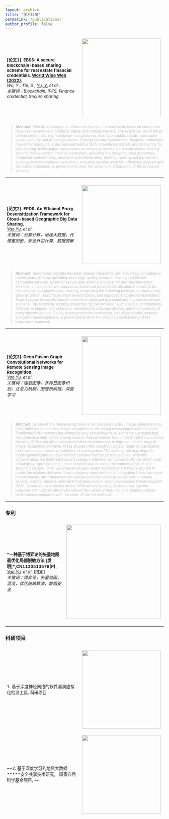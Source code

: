 ```yaml
---
layout: archive
title: "学术科研"
permalink: /publications/
author_profile: false
---
```


<!-- <table style="width:100%;border:None;border-spacing:0px;border-collapse:separate;margin-right:0;margin-left:0;font-size:0.95em;">
  <tr>
    <td style="padding:5px;width:70%;vertical-align:middle;border-right:none;border-bottom:none;">
      <b>1. "MESA: Boost Ensemble Imbalanced Learning with MEta-SAmpler"</b>, 
      <br>
      <u>Zhining Liu</u>, 
      <a href="https://scholar.google.com/citations?hl=en&user=a94WthkAAAAJ"> Pengfei Wei</a>, 
      <a href="https://www.uts.edu.au/staff/jing.jiang"> Jing Jiang</a>, 
      <a href="https://weicao1990.github.io/"> Wei Cao</a>, 
      <a href="https://scholar.google.com/citations?user=pZBEnY8AAAAJ&hl=zh-CN"> Jiang Bian</a>, 
      and 
      <a href="http://yichang-cs.com/"> Yi Chang</a>*, 
      <br>
      <i>in 34th Conference on Neural Information Processing Systems (<b>NeurIPS 2020</b>)</i>. 
      <br>
      [<a href="https://arxiv.org/pdf/2010.08830.pdf">PDF</a>]
      [<a href="https://arxiv.org/abs/2010.08830">arXiv</a>]
      [<a href="https://studio.slideslive.com/web_recorder/share/20201020T134559Z__NeurIPS_posters__17343__mesa-effective-ensemble-imbal?s=d3745afc-cfcf-4d60-9f34-63d3d811b55f">Video</a>]
      [<a href="https://zhuanlan.zhihu.com/p/268539195">Zhihu/知乎</a>] 
      [<a href="https://github.com/ZhiningLiu1998/mesa">Github</a>]
    </td>
    <td style="padding:10px;width:30%;vertical-align:middle;border-right:none;border-bottom:none;">
      <a href="/images/mesa.png">
      <img src='/images/mesa.png' width="300">
      </a>
    </td>
  </tr>
</table>

```bib
@article{liu2020mesa,
  title={MESA: Boost Ensemble Imbalanced Learning with MEta-SAmpler},
  author={Liu, Zhining and Wei, Pengfei and Jiang, Jing and Cao, Wei and Bian, Jiang and Chang, Yi},
  journal={Advances in Neural Information Processing Systems},
  volume={33},
  year={2020}
}
``` -->

<table style="width:100%;border:None;border-spacing:0px;border-collapse:separate;margin-right:0;margin-left:0;font-size:0.95em;">
  <tr>
    <td style="padding:5px;width:70%;vertical-align:middle;border-right:none;border-bottom:none;">
      <b>[论文1]. EBSS: A secure blockchain-based sharing scheme for real estate financial credentials. <a href="https://doi.org/10.1007/s11280-022-01106-2">World Wide Web (2022)</a>.</b> 
      <br>
      <i>Wu, Y., Tie, G., <u>Yu, Y.</u> et al.</i>.  
      <br>
      <i>关键词：Blockchain, IPFS, Finance credential, Secure sharing</i>
    </td>
    <td style="padding:10px;width:30%;vertical-align:middle;border-right:none;border-bottom:none;">
      <a href="/cv/images/EBBSmodel.png">
      <img src='/cv/images/EBBSmodel.png' width="250">
      </a>
    </td>
  </tr>
</table>
<blockquote style="font-size:0.8em;color:#BFBFBF">
<b>Abstract:</b> With the development of Internet finance, the real estate financial credentials have been extensively utilized in capital and trading markets. The extensive use of these private credentials, e.g., exchange, circulation or sharing on public clouds, can cause severe security and privacy problems. Existing security solutions for financial credentials may either introduce undesired overhead or fail to provide traceability and anonymity for data sharing. In this paper, we propose an enhanced blockchain-based secure sharing scheme for real estate financial credentials, providing the following three properties: credential confidentiality, anonymous authentication, identity tracking and transaction auditing. A comprehensive evaluation, including security analysis, efficiency analysis and simulation evaluation, is presented to show the security and feasibility of the proposed scheme.
</blockquote>

---


<table style="width:100%;border:None;border-spacing:0px;border-collapse:separate;margin-right:0;margin-left:0;font-size:0.95em;">
  <tr>
    <td style="padding:5px;width:70%;vertical-align:middle;border-right:none;border-bottom:none;">
      <b>[论文2]. EPDS: An Efficient Proxy Desensitization Framework for Cloud-based Geographic Big Data Sharing.</b>  
      <br>
      <i><u>Yao Yu</u>, et al</i>.  
      <br>
      <i>关键词：云雾计算，地理大数据，代理重加密，安全外包计算，数据脱敏</i>
    </td>
    <td style="padding:10px;width:30%;vertical-align:middle;border-right:none;border-bottom:none;">
      <a href="/cv/images/epds1.jpg">
      <img src='/cv/images/epds1.jpg' width="250">
      </a>
    </td>
  </tr>
</table>
<blockquote style="font-size:0.8em;color:#BFBFBF">
<b>Abstract:</b> Geographic big data has been deeply integrating with cloud-fog computing in recent years, thereby providing more high-quality resource sharing and flexible computing services. Ensuring secure data sharing is crucial for geo-big data cloud services. In this paper, we propose an advanced proxy desensitization framework for cloud-based geographic data sharing, integrating the following techniques: cloud proxy desensitization, searchable proxy re-encryption, and improved encoder representation. Such a secure desensitization framework is deployed in a cloud and fog based network scenario. The following security properties can be provided, such as data confidentiality, difficulty in tampering and forgery, resistance to collusion attacks, and the invisibility of proxy desensitization. Finally, a comprehensive evaluation, including security analysis and performance analysis, is presented to show the security and feasibility of the proposed framework.
</blockquote>

---

<table style="width:100%;border:None;border-spacing:0px;border-collapse:separate;margin-right:0;margin-left:0;font-size:0.95em;">
  <tr>
    <td style="padding:5px;width:70%;vertical-align:middle;border-right:none;border-bottom:none;">
      <b>[论文3]. Deep Fusion Graph Convolutional Networks for Remote Sensing Image Recognition.</b> 
      <br>
      <i><u>Yao Yu</u>, et al</i>. 
      <br>
      <i>关键词：遥感图像，多标签图像识别，注意力机制，图卷积网络，深度学习</i>
    </td>
    <td style="padding:10px;width:30%;vertical-align:middle;border-right:none;border-bottom:none;">
      <a href="/cv/images/gcn1.jpg">
      <img src='/cv/images/gcn1.jpg' width="250">
      </a>
    </td>
  </tr>
</table>
<blockquote style="font-size:0.8em;color:#BFBFBF">
<b>Abstract:</b> As one of the fundamental tasks in remote sensing (RS) image understanding, multi-label remote sensing image recognition is attracting increasing research interest. Traditional CNN methods are limited by only perceiving visual elements but neglecting the contextual information among objects. Recent studies found that Graph Convolutional Network (GCN) can effectively model label dependencies to improve the accuracy of image recognition, however, these studies often construct a static graph by calculating the label co-occurrence possibilities of training data. The static graph may degrade model generalizability, especially for complex remote sensing scenes. With this consideration, we firstly introduce a category attention component (CAC) to obtain a set of category representations, each of which can describe the contents related to a specific category. Then we propose a fusion graph convolutional network (FGCN) to model the relations between these category representations. Integrating these two novel improvements, our framework can capture complex topological relations in remote sensing scenes, which is referred to the Deep Fusion Graph Convolutional Networks (DF-GCN). Extensive experiments on the DIOR remote sensing dataset show that the proposed method can effectively extract the category features, and obtains superior performance compared with the state-of-the-art methods.
</blockquote>

------
### 专利

<table style="width:100%;border:None;border-spacing:0px;border-collapse:separate;margin-right:0;margin-left:0;font-size:0.95em;">
  <tr>
    <td style="padding:5px;width:70%;vertical-align:middle;border-right:none;border-bottom:none;">
      <b>"一种基于博弈论的矢量地图最优化局部脱敏方法 [发明]",CN113051357B[P] </b>,
      <br>
      <i><u>Yao Yu</u>, et al</i>.  [<a href="https://kns.cnki.net/kcms/detail/detail.aspx?dbcode=SCPD&dbname=SCPD202204&filename=CN113051357B">PDF</a>]
      <br>
      <i>关键词：博弈论，矢量地图，混沌，优化脱敏算法，数据安全</i>
      <br>
    </td>
    <td style="padding:10px;width:30%;vertical-align:middle;border-right:none;border-bottom:none;">
      <a href="/cv/images/zl1.jpg">
      <img src='/cv/images/zl1.jpg' width="300">
      </a>
    </td>
  </tr>
</table>

------
### 科研项目

<table style="width:100%;border:None;border-spacing:0px;border-collapse:separate;margin-right:0;margin-left:0;font-size:0.95em;">
  <tr>
    <td style="padding:5px;width:70%;vertical-align:middle;border-right:none;border-bottom:none;">
      1. 基于深度神经网络的软件漏洞虚拟化检测工具, 科研项目
      <br>
      <!-- <i><u>Yao Yu</u>, et al</i>. -->
    </td>
    <td style="padding:10px;width:30%;vertical-align:middle;border-right:none;border-bottom:none;">
      <a href="/cv/images/pj1.png">
      <img src='/cv/images/pj1.png' width="250">
      </a>
    </td>
  </tr>
    <tr>
    <td style="padding:5px;width:70%;vertical-align:middle;border-right:none;border-bottom:none;">
~~2. 基于深度学习的地质大数据*****安全共享技术研究， 国家自然科学基金项目, ~~ 
      <br>
      <!-- <i><u>Yao Yu</u>, et al</i>. -->
    </td>
    <td style="padding:10px;width:30%;vertical-align:middle;border-right:none;border-bottom:none;">
      <a href="/cv/images/pj2.jpg">
      <img src='/cv/images/pj2.jpg' width="250">
      </a>
    </td>
  </tr>
</table>

